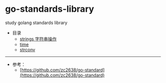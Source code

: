 # go-standards-library
study golang standards library

- 目录
  - [strings 字符串操作](./strings/example.go) 
  - [time](./time/example.go)
  - [strconv](./strconv/example.go)


---

- 参考：
  - [https://github.com/zc2638/go-standard](https://github.com/zc2638/go-standard)
